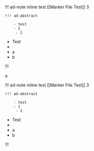 

!!! ad-note inline
test
[[Marker File Test]]
3

	!!! ad-abstract
		
		- test
		- 1
		 - 2

- Test
- 
- a
- b

!!!


a

!!! ad-note inline
test
[[Marker File Test]]
3

	!!! ad-abstract
		
		- test
		- 1
		 - 2

- Test
- 
- a
- b

!!!